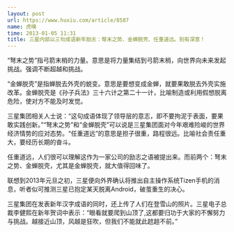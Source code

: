 ```yaml
---
layout: post
url: https://www.huxiu.com/article/8587
name: 虎嗅
time: 2013-01-05 11:31
title: 三星内部以三句成语新年励志：弩末之势、金蝉脱壳、任重道远。别有深意！
---
```

“弩末之势”指弓箭末梢的力量。意思是将力量集结到弓箭末梢，向世界向未来发起挑战。强调不断超越和挑战。

“金蝉脱壳”是指蝉脱去外壳的蜕变。意思是要想变成金蝉，就要果敢脱去外壳实施改革。金蝉脱壳是《孙子兵法》三十六计之第二十一计，比喻制造或利用假想脱离危险，使对方不能及时发觉。

三星集团相关人士说：“这句成语体现了领导层的意志，即不要拘泥于表面，要果敢实践创新。”“弩末之势”和“金蝉脱壳”可以说是三星集团面对今年艰难险峻的世界经济情势的应对态势。“任重道远”的意思是担子很重，路程很远。比喻社会责任重大，要经历长期的奋斗。

任重道远，人们很可以理解这作为一家公司的励志之语被提出来。而前两个：弩末之势、金蝉脱壳，尤其是金蝉脱壳，就大值得回味了。

联想到2013年元旦之初，三星便向外界确认将推出自主操作系统Tizen手机的消息，听者似可推测三星已抱定某天脱离Android，破茧重生的决心。

三星集团在发表新年汉字成语的同时，还上传了人们在登雪山的照片。三星电子总裁李健熙在新年贺词中表示：“眼看就要爬到山顶了,这都要归功于大家的不懈努力与挑战。越接近山顶，风越是狂吹，但我们不能就此趑趄不前。”

